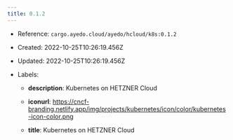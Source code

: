 ```yaml
---
title: 0.1.2
---
```



- Reference: `cargo.ayedo.cloud/ayedo/hcloud/k8s:0.1.2`
- Created: 2022-10-25T10:26:19.456Z
- Updated: 2022-10-25T10:26:19.456Z
- Labels:

    - **description**: Kubernetes on HETZNER Cloud

    - **iconurl**: https://cncf-branding.netlify.app/img/projects/kubernetes/icon/color/kubernetes-icon-color.png

    - **title**: Kubernetes on HETZNER Cloud


